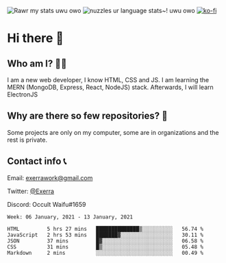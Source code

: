 ![Rawr my stats uwu owo](https://github-readme-stats.vercel.app/api?username=Exerra&show_icons=true&theme=buefy)
![nuzzles ur language stats~! uwu owo](https://github-readme-stats.vercel.app/api/top-langs/?username=Exerra&layout=compact)
[![ko-fi](https://www.ko-fi.com/img/githubbutton_sm.svg)](https://ko-fi.com/X8X130H96)
# Hi there 👋
## Who am I? 🙋‍♀️
I am a new web developer, I know HTML, CSS and JS. I am learning the MERN (MongoDB, Express, React, NodeJS) stack. Afterwards, I will learn ElectronJS
## Why are there so few repositories? 🤔
Some projects are only on my computer, some are in organizations and the rest is private.
## Contact info 📞
Email: [exerrawork@gmail.com](mailto:exerrawork@gmail.com)

Twitter: [@Exerra](https://twitter.com/exerra)

Discord: Occult Waifu#1659

<!--START_SECTION:waka-->
```text
Week: 06 January, 2021 - 13 January, 2021

HTML         5 hrs 27 mins   ██████████████▒░░░░░░░░░░   56.74 % 
JavaScript   2 hrs 53 mins   ███████▓░░░░░░░░░░░░░░░░░   30.11 % 
JSON         37 mins         █▓░░░░░░░░░░░░░░░░░░░░░░░   06.58 % 
CSS          31 mins         █▒░░░░░░░░░░░░░░░░░░░░░░░   05.48 % 
Markdown     2 mins          ░░░░░░░░░░░░░░░░░░░░░░░░░   00.49 % 
```
<!--END_SECTION:waka-->
